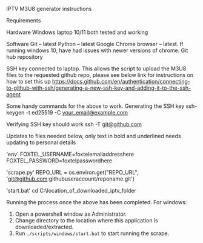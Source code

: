 IPTV M3U8 generator instructions

Requirements

Hardware
Windows laptop 10/11 both tested and working

Software
Git – latest
Python – latest
Google Chrome browser – latest. If running windows 10, have had issues with newer versions of chrome.
Git hub repository

SSH key connected to laptop. This allows the script to upload the M3U8 files to the requested github repo, please see below link for instructions on how to set this up
https://docs.github.com/en/authentication/connecting-to-github-with-ssh/generating-a-new-ssh-key-and-adding-it-to-the-ssh-agent

Some handy commands for the above to work.
Generating the SSH key
ssh-keygen -t ed25519 -C your_email@example.com

Verifying SSH key should work
ssh -T git@github.com

Updates to files needed below, only text in bold and underlined needs updating to personal details

'env'
FOXTEL_USERNAME=foxtelemailaddresshere
FOXTEL_PASSWORD=foxtelpasswordhere

'scrape.py'
REPO_URL = os.environ.get("REPO_URL", 'git@github.com:githubuseraccount/reponame.git')

'start.bat'
cd C:\location_of_downloaded_iptv_folder

Running the process once the above has been completed.
For windows:

1. Open a powershell window as Administrator.
2. Change directory to the location where this application is downloaded/extracted.
3. Run `./scripts/windows/start.bat` to start running the scrape.